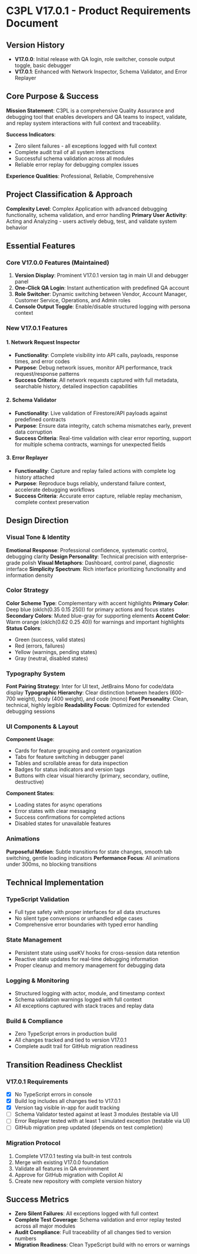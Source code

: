# C3PL V17.0.1 - Product Requirements Document

## Version History
- **V17.0.0**: Initial release with QA login, role switcher, console output toggle, basic debugger
- **V17.0.1**: Enhanced with Network Inspector, Schema Validator, and Error Replayer

## Core Purpose & Success

**Mission Statement**: C3PL is a comprehensive Quality Assurance and debugging tool that enables developers and QA teams to inspect, validate, and replay system interactions with full context and traceability.

**Success Indicators**: 
- Zero silent failures - all exceptions logged with full context
- Complete audit trail of all system interactions
- Successful schema validation across all modules
- Reliable error replay for debugging complex issues

**Experience Qualities**: Professional, Reliable, Comprehensive

## Project Classification & Approach

**Complexity Level**: Complex Application with advanced debugging functionality, schema validation, and error handling
**Primary User Activity**: Acting and Analyzing - users actively debug, test, and validate system behavior

## Essential Features

### Core V17.0.0 Features (Maintained)
1. **Version Display**: Prominent V17.0.1 version tag in main UI and debugger panel
2. **One-Click QA Login**: Instant authentication with predefined QA account  
3. **Role Switcher**: Dynamic switching between Vendor, Account Manager, Customer Service, Operations, and Admin roles
4. **Console Output Toggle**: Enable/disable structured logging with persona context

### New V17.0.1 Features

#### 1. Network Request Inspector
- **Functionality**: Complete visibility into API calls, payloads, response times, and error codes
- **Purpose**: Debug network issues, monitor API performance, track request/response patterns
- **Success Criteria**: All network requests captured with full metadata, searchable history, detailed inspection capabilities

#### 2. Schema Validator
- **Functionality**: Live validation of Firestore/API payloads against predefined contracts
- **Purpose**: Ensure data integrity, catch schema mismatches early, prevent data corruption
- **Success Criteria**: Real-time validation with clear error reporting, support for multiple schema contracts, warnings for unexpected fields

#### 3. Error Replayer
- **Functionality**: Capture and replay failed actions with complete log history attached
- **Purpose**: Reproduce bugs reliably, understand failure context, accelerate debugging workflows
- **Success Criteria**: Accurate error capture, reliable replay mechanism, complete context preservation

## Design Direction

### Visual Tone & Identity
**Emotional Response**: Professional confidence, systematic control, debugging clarity
**Design Personality**: Technical precision with enterprise-grade polish
**Visual Metaphors**: Dashboard, control panel, diagnostic interface
**Simplicity Spectrum**: Rich interface prioritizing functionality and information density

### Color Strategy
**Color Scheme Type**: Complementary with accent highlights
**Primary Color**: Deep blue (oklch(0.35 0.15 250)) for primary actions and focus states
**Secondary Colors**: Muted blue-gray for supporting elements
**Accent Color**: Warm orange (oklch(0.62 0.25 40)) for warnings and important highlights
**Status Colors**: 
- Green (success, valid states)
- Red (errors, failures)
- Yellow (warnings, pending states)
- Gray (neutral, disabled states)

### Typography System
**Font Pairing Strategy**: Inter for UI text, JetBrains Mono for code/data display
**Typographic Hierarchy**: Clear distinction between headers (600-700 weight), body (400 weight), and code (mono)
**Font Personality**: Clean, technical, highly legible
**Readability Focus**: Optimized for extended debugging sessions

### UI Components & Layout
**Component Usage**: 
- Cards for feature grouping and content organization
- Tabs for feature switching in debugger panel
- Tables and scrollable areas for data inspection
- Badges for status indicators and version tags
- Buttons with clear visual hierarchy (primary, secondary, outline, destructive)

**Component States**: 
- Loading states for async operations
- Error states with clear messaging
- Success confirmations for completed actions
- Disabled states for unavailable features

### Animations
**Purposeful Motion**: Subtle transitions for state changes, smooth tab switching, gentle loading indicators
**Performance Focus**: All animations under 300ms, no blocking transitions

## Technical Implementation

### TypeScript Validation
- Full type safety with proper interfaces for all data structures
- No silent type conversions or unhandled edge cases
- Comprehensive error boundaries with typed error handling

### State Management
- Persistent state using useKV hooks for cross-session data retention
- Reactive state updates for real-time debugging information
- Proper cleanup and memory management for debugging data

### Logging & Monitoring
- Structured logging with actor, module, and timestamp context
- Schema validation warnings logged with full context
- All exceptions captured with stack traces and replay data

### Build & Compliance
- Zero TypeScript errors in production build
- All changes tracked and tied to version V17.0.1
- Complete audit trail for GitHub migration readiness

## Transition Readiness Checklist

### V17.0.1 Requirements
- [x] No TypeScript errors in console
- [x] Build log includes all changes tied to V17.0.1
- [x] Version tag visible in-app for audit tracking
- [ ] Schema Validator tested against at least 3 modules (testable via UI)
- [ ] Error Replayer tested with at least 1 simulated exception (testable via UI)
- [ ] GitHub migration prep updated (depends on test completion)

### Migration Protocol
1. Complete V17.0.1 testing via built-in test controls
2. Merge with existing V17.0.0 foundation
3. Validate all features in QA environment
4. Approve for GitHub migration with Copilot AI
5. Create new repository with complete version history

## Success Metrics
- **Zero Silent Failures**: All exceptions logged with full context
- **Complete Test Coverage**: Schema validation and error replay tested across all major modules
- **Audit Compliance**: Full traceability of all changes tied to version numbers
- **Migration Readiness**: Clean TypeScript build with no errors or warnings
